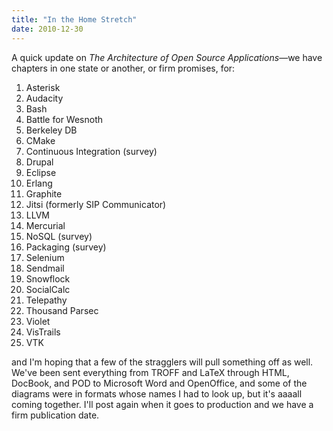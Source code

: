 ```yaml
---
title: "In the Home Stretch"
date: 2010-12-30
---
```

A quick update on <em>The Architecture of Open Source Applications</em>—we have chapters in one state or another, or firm promises, for:
<ol>
  <li>Asterisk</li>
  <li>Audacity</li>
  <li>Bash</li>
  <li>Battle for Wesnoth</li>
  <li>Berkeley DB</li>
  <li>CMake</li>
  <li>Continuous Integration (survey)</li>
  <li>Drupal</li>
  <li>Eclipse</li>
  <li>Erlang</li>
  <li>Graphite</li>
  <li>Jitsi (formerly SIP Communicator)</li>
  <li>LLVM</li>
  <li>Mercurial</li>
  <li>NoSQL (survey)</li>
  <li>Packaging (survey)</li>
  <li>Selenium</li>
  <li>Sendmail</li>
  <li>Snowflock</li>
  <li>SocialCalc</li>
  <li>Telepathy</li>
  <li>Thousand Parsec</li>
  <li>Violet</li>
  <li>VisTrails</li>
  <li>VTK</li>
</ol>
and I'm hoping that a few of the stragglers will pull something off as well. We've been sent everything from TROFF and LaTeX through HTML, DocBook, and POD to Microsoft Word and OpenOffice, and some of the diagrams were in formats whose names I had to look up, but it's aaaall coming together. I'll post again when it goes to production and we have a firm publication date.
